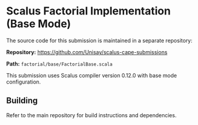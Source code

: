 # Scalus Factorial Implementation (Base Mode)

The source code for this submission is maintained in a separate repository:

**Repository:** <https://github.com/Unisay/scalus-cape-submissions>

**Path:** `factorial/base/FactorialBase.scala`

This submission uses Scalus compiler version 0.12.0 with base mode configuration.

## Building

Refer to the main repository for build instructions and dependencies.
